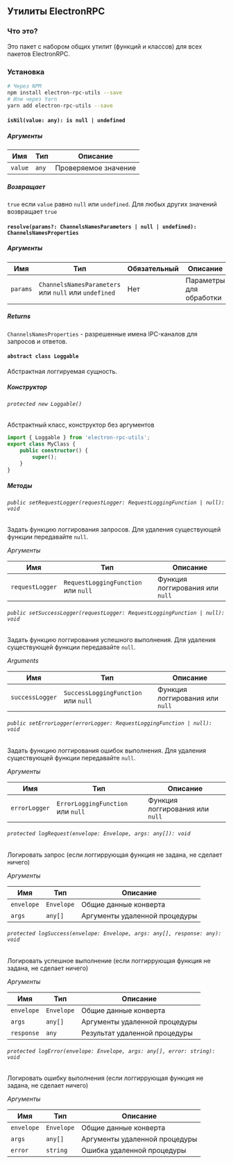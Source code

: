 ## Утилиты ElectronRPC

### Что это?

Это пакет с набором общих утилит (функций и классов) для всех пакетов ElectronRPC.

### Установка

```bash
# Через NPM
npm install electron-rpc-utils --save
# Или через Yarn
yarn add electron-rpc-utils --save
```

#### `isNil(value: any): is null | undefined`

##### Аргументы

| Имя     | Тип   | Описание             |
| ------- | ----- | -------------------- |
| `value` | `any` | Проверяемое значение |

##### Возвращает

`true` если `value` равно `null` или `undefined`. Для любых других значений возвращает `true`

#### `resolve(params?: ChannelsNamesParameters | null | undefined): ChannelsNamesProperties`

##### Аргументы

| Имя      | Тип                                                  | Обязательный | Описание                |
| -------- | ---------------------------------------------------- | ------------ | ----------------------- |
| `params` | `ChannelsNamesParameters` или `null` или `undefined` | Нет          | Параметры для обработки |

##### Returns

`ChannelsNamesProperties` - разрешенные имена IPC-каналов для запросов и ответов.

#### `abstract class Loggable`

Абстрактная логгируемая сущность.

##### Конструктор

###### `protected new Loggable()`

Абстрактный класс, конструктор без аргументов

```typescript
import { Loggable } from 'electron-rpc-utils';
export class MyClass {
    public constructor() {
        super();
    }
}
```

##### Методы

###### `public setRequestLogger(requestLogger: RequestLoggingFunction | null): void`

Задать функцию логгирования запросов. Для удаления существующей функции передавайте `null`.

_Аргументы_

| Имя             | Тип                                 | Описание                        |
| --------------- | ----------------------------------- | ------------------------------- |
| `requestLogger` | `RequestLoggingFunction` или `null` | Функция логгирования или `null` |

###### `public setSuccessLogger(requestLogger: RequestLoggingFunction | null): void`

Задать функцию логгирования успешного выполнения. Для удаления существующей функции передавайте `null`.

_Arguments_

| Имя             | Тип                                 | Описание                        |
| --------------- | ----------------------------------- | ------------------------------- |
| `successLogger` | `SuccessLoggingFunction` или `null` | Функция логгирования или `null` |

###### `public setErrorLogger(errorLogger: RequestLoggingFunction | null): void`

Задать функцию логгирования ошибок выполнения. Для удаления существующей функции передавайте `null`.

_Аргументы_

| Имя           | Тип                               | Описание                        |
| ------------- | --------------------------------- | ------------------------------- |
| `errorLogger` | `ErrorLoggingFunction` или `null` | Функция логгирования или `null` |

###### `protected logRequest(envelope: Envelope, args: any[]): void`

Логировать запрос (если логгиррующая функция не задана, не сделает ничего)

_Аргументы_

| Имя        | Тип        | Описание                      |
| ---------- | ---------- | ----------------------------- |
| `envelope` | `Envelope` | Общие данные конверта         |
| `args`     | `any[]`    | Аргументы удаленной процедуры |

###### `protected logSuccess(envelope: Envelope, args: any[], response: any): void`

Логировать успешное выполнение (если логгиррующая функция не задана, не сделает ничего)

_Аргументы_

| Имя        | Тип        | Описание                      |
| ---------- | ---------- | ----------------------------- |
| `envelope` | `Envelope` | Общие данные конверта         |
| `args`     | `any[]`    | Аргументы удаленной процедуры |
| `response` | `any`      | Результат удаленной процедуры |

###### `protected logError(envelope: Envelope, args: any[], error: string): void`

Логировать ошибку выполнения (если логгиррующая функция не задана, не сделает ничего)

_Аргументы_

| Имя        | Тип        | Описание                      |
| ---------- | ---------- | ----------------------------- |
| `envelope` | `Envelope` | Общие данные конверта         |
| `args`     | `any[]`    | Аргументы удаленной процедуры |
| `error`    | `string`   | Ошибка удаленной процедуры    |
